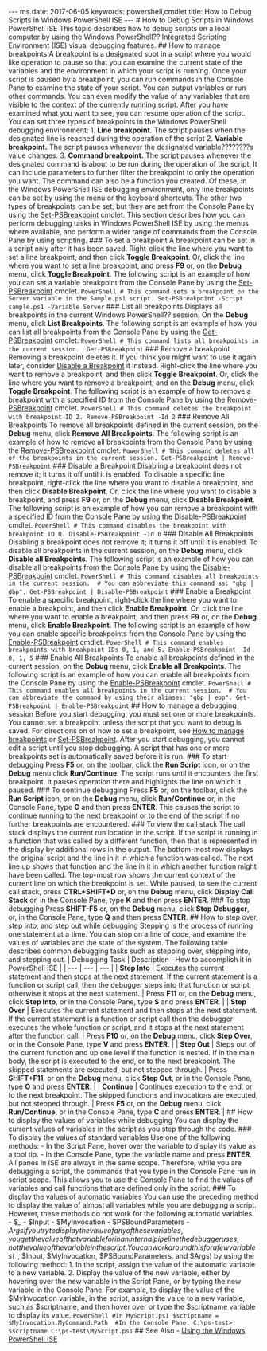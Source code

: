 --- ms.date:  2017-06-05 keywords:  powershell,cmdlet title:  How to Debug Scripts in Windows PowerShell ISE ---  # How to Debug Scripts in Windows PowerShell ISE This topic describes how to debug scripts on a local computer by using the Windows PowerShell?? Integrated Scripting Environment (ISE) visual debugging features.  ## How to manage breakpoints A breakpoint is a designated spot in a script where you would like operation to pause so that you can examine the current state of the variables and the environment in which your script is running. Once your script is paused by a breakpoint, you can run commands in the Console Pane to examine the state of your script.  You can output variables or run other commands. You can even modify the value of any variables that are visible to the context of the currently running script. After you have examined what you want to see, you can resume operation of the script.  You can set three types of breakpoints in the Windows PowerShell debugging environment:  1.  **Line breakpoint**. The script pauses when the designated line is reached during the operation of the script  2.  **Variable breakpoint.** The script pauses whenever the designated variable????????s value changes.  3.  **Command breakpoint.** The script pauses whenever the designated command is about to be run during the operation of the script. It can include parameters to further filter the breakpoint to only the operation you want. The command can also be a function you created.  Of these, in the Windows PowerShell ISE debugging environment, only line breakpoints can be set by using the menu or the keyboard shortcuts. The other two types of breakpoints can be set, but they are set from the Console Pane by using the [Set-PSBreakpoint](https://technet.microsoft.com/library/88d2d9ad-17dc-44ae-99aa-f841125b9dc8) cmdlet. This section describes how you can perform debugging tasks in Windows PowerShell ISE by using the menus where available, and perform a wider range of commands from the Console Pane by using scripting.  ### To set a breakpoint A breakpoint can be set in a script only after it has been saved. Right-click the line where you want to set a line breakpoint, and then click **Toggle Breakpoint**. Or, click the line where you want to set a line breakpoint, and press **F9** or, on the **Debug** menu, click **Toggle Breakpoint**.  The following script is an example of how you can set a variable breakpoint from the Console Pane by using the [Set-PSBreakpoint](https://technet.microsoft.com/library/6afd5d2c-a285-4796-8607-3cbf49471420) cmdlet.  ``` PowerShell # This command sets a breakpoint on the Server variable in the Sample.ps1 script. Set-PSBreakpoint -Script sample.ps1 -Variable Server ```  ### List all breakpoints Displays all breakpoints in the current Windows PowerShell?? session.  On the **Debug** menu, click **List Breakpoints**. The following script is an example of how you can list all breakpoints from the Console Pane by using the [Get-PSBreakpoint](https://technet.microsoft.com/library/0bf48936-00ab-411c-b5e0-9b10a812a3c6) cmdlet.  ``` PowerShell # This command lists all breakpoints in the current session.  Get-PSBreakpoint ```  ### Remove a breakpoint  Removing a breakpoint deletes it.  If you think you might want to use it again later, consider [Disable a Breakpoint](#disable-a-breakpoint) it instead. Right-click the line where you want to remove a breakpoint, and then click **Toggle Breakpoint**. Or, click the line where you want to remove a breakpoint, and on the **Debug** menu, click **Toggle Breakpoint**. The following script is an example of how to remove a breakpoint with a specified ID from the Console Pane by using the [Remove-PSBreakpoint](https://technet.microsoft.com/library/4c877a80-0ea0-4790-9281-88c08ef0ddd6) cmdlet.  ``` PowerShell # This command deletes the breakpoint with breakpoint ID 2. Remove-PSBreakpoint -Id 2 ```  ### Remove All Breakpoints To remove all breakpoints defined in the current session, on the **Debug** menu, click **Remove All Breakpoints**.  The following script is an example of how to remove all breakpoints from the Console Pane by using the [Remove-PSBreakpoint](https://technet.microsoft.com/library/4c877a80-0ea0-4790-9281-88c08ef0ddd6) cmdlet.  ``` PowerShell # This command deletes all of the breakpoints in the current session. Get-PSBreakpoint | Remove-PSBreakpoint ```  ### Disable a Breakpoint Disabling a breakpoint does not remove it; it turns it off until it is enabled.  To disable a specific line breakpoint, right-click the line where you want to disable a breakpoint, and then click **Disable Breakpoint**. Or, click the line where you want to disable a breakpoint, and press **F9** or, on the **Debug** menu, click **Disable Breakpoint**. The following script is an example of how you can remove a breakpoint with a specified ID from the Console Pane by using the [Disable-PSBreakpoint](https://technet.microsoft.com/library/d4974e9b-0aaa-4e20-b87f-f599a413e4e8) cmdlet.  ``` PowerShell # This command disables the breakpoint with breakpoint ID 0. Disable-PSBreakpoint -Id 0 ```  ### Disable All Breakpoints Disabling a breakpoint does not remove it; it turns it off until it is enabled.  To disable all breakpoints in the current session, on the **Debug** menu, click **Disable all Breakpoints**. The following script is an example of how you can disable all breakpoints from the Console Pane by using the [Disable-PSBreakpoint](https://technet.microsoft.com/library/d4974e9b-0aaa-4e20-b87f-f599a413e4e8) cmdlet.  ``` PowerShell # This command disables all breakpoints in the current session.  # You can abbreviate this command as: "gbp | dbp". Get-PSBreakpoint | Disable-PSBreakpoint ```  ### Enable a Breakpoint To enable a specific breakpoint, right-click the line where you want to enable a breakpoint, and then click **Enable Breakpoint**. Or, click the line where you want to enable a breakpoint, and then press **F9** or, on the **Debug** menu, click **Enable Breakpoint**. The following script is an example of how you can enable specific breakpoints from the Console Pane by using the [Enable-PSBreakpoint](https://technet.microsoft.com/library/739e1091-3b3f-405f-a428-bec7543e5df0) cmdlet.  ``` PowerShell # This command enables breakpoints with breakpoint IDs 0, 1, and 5. Enable-PSBreakpoint -Id 0, 1, 5 ```  ### Enable All Breakpoints To enable all breakpoints defined in the current session, on the **Debug** menu, click **Enable all Breakpoints**. The following script is an example of how you can enable all breakpoints from the Console Pane by using the [Enable-PSBreakpoint](https://technet.microsoft.com/library/739e1091-3b3f-405f-a428-bec7543e5df0) cmdlet.  ``` PowerShell # This command enables all breakpoints in the current session.  # You can abbreviate the command by using their aliases: "gbp | ebp". Get-PSBreakpoint | Enable-PSBreakpoint ```  ## How to manage a debugging session Before you start debugging, you must set one or more breakpoints. You cannot set a breakpoint unless the script that you want to debug is saved. For directions on of how to set a breakpoint, see [How to manage breakpoints]() or [Set-PSBreakpoint](https://technet.microsoft.com/library/6afd5d2c-a285-4796-8607-3cbf49471420). After you start debugging, you cannot edit a script until you stop debugging. A script that has one or more breakpoints set is automatically saved before it is run.  ### To start debugging Press **F5** or, on the toolbar, click the **Run Script** icon, or on the **Debug** menu click **Run/Continue**. The script runs until it encounters the first breakpoint. It pauses operation there and highlights the line on which it paused.  ### To continue debugging Press **F5** or, on the toolbar, click the **Run Script** icon, or on the **Debug** menu, click **Run/Continue** or, in the Console Pane, type **C** and then press **ENTER**. This causes the script to continue running to the next breakpoint or to the end of the script if no further breakpoints are encountered.  ### To view the call stack The call stack displays the current run location in the script. If the script is running in a function that was called by a different function, then that is represented in the display by additional rows in the output. The bottom-most row displays the original script and the line in it in which a function was called. The next line up shows that function and the line in it in which another function might have been called.  The top-most row shows the current context of the current line on which the breakpoint is set.  While paused, to see the current call stack, press **CTRL+SHIFT+D** or, on the **Debug** menu, click **Display Call Stack** or, in the Console Pane, type **K** and then press **ENTER**.  ### To stop debugging Press **SHIFT-F5** or, on the **Debug** menu, click **Stop Debugger**, or, in the Console Pane, type **Q** and then press **ENTER**.  ## How to step over, step into, and step out while debugging Stepping is the process of running one statement at a time. You can stop on a line of code, and examine the values of variables and the state of the system. The following table describes common debugging tasks such as stepping over, stepping into, and stepping out.  | Debugging Task | Description | How to accomplish it in PowerShell ISE | | --- | --- | --- | | **Step Into** | Executes the current statement and then stops at the next statement. If the current statement is a function or script call, then the debugger steps into that function or script, otherwise it stops at the next statement. | Press **F11** or, on the **Debug** menu, click **Step Into**, or in the Console Pane, type **S** and press **ENTER**. | | **Step Over** | Executes the current statement and then stops at the next statement. If the current statement is a function or script call then the debugger executes the whole function or script, and it stops at the next statement after the function call. | Press **F10** or, on the **Debug** menu, click **Step Over**, or in the Console Pane, type **V** and press **ENTER**. | | **Step Out** | Steps out of the current function and up one level if the function is nested. If in the main body, the script is executed to the end, or to the next breakpoint. The skipped statements are executed, but not stepped through. | Press **SHIFT+F11**, or on the **Debug** menu, click **Step Out**, or in the Console Pane, type **O** and press **ENTER**. | | **Continue** | Continues execution to the end, or to the next breakpoint. The skipped functions and invocations are executed, but not stepped through. | Press **F5** or, on the **Debug** menu, click **Run/Continue**, or in the Console Pane, type **C** and press **ENTER**. |  ## How to display the values of variables while debugging You can display the current values of variables in the script as you step through the code.  ### To display the values of standard variables Use one of the following methods:  -   In the Script Pane, hover over the variable to display its value as a tool tip.  -   In the Console Pane, type the variable name and press **ENTER**.  All panes in ISE are always in the same scope. Therefore, while you are debugging a script, the commands that you type in the Console Pane run in script scope. This allows you to use the Console Pane to find the values of variables and call functions that are defined only in the script.  ### To display the values of automatic variables You can use the preceding method to display the value of almost all variables while you are debugging a script. However, these methods do not work for the following automatic variables.  -   $_  -   $Input  -   $MyInvocation  -   $PSBoundParameters  -   $Args  If you try to display the value of any of these variables, you get the value of that variable for in an internal pipeline the debugger uses, not the value of the variable in the script. You can work around this for a few variables ($_, $Input, $MyInvocation, $PSBoundParameters, and $Args) by using the following method:  1.  In the script, assign the value of the automatic variable to a new variable.  2.  Display the value of the new variable, either by hovering over the new variable in the Script Pane, or by typing the new variable in the Console Pane.  For example, to display the value of the $MyInvocation variable, in the script, assign the value to a new variable, such as $scriptname, and then hover over or type the $scriptname variable to display its value.  ``` PowerShell #In MyScript.ps1 $scriptname = $MyInvocation.MyCommand.Path  #In the Console Pane: C:\ps-test> $scriptname C:\ps-test\MyScript.ps1 ```  ## See Also - [Using the Windows PowerShell ISE](Using-the-Windows-PowerShell-ISE.md) 
